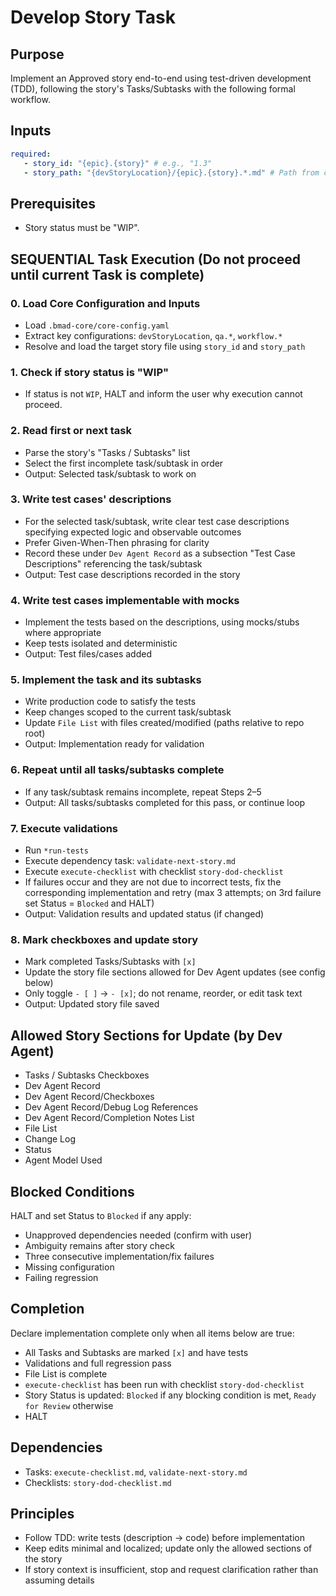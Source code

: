<!-- Powered by BMAD™ Core -->

# Develop Story Task

## Purpose

Implement an Approved story end-to-end using test-driven development (TDD), following the story's Tasks/Subtasks with the following formal workflow.

## Inputs

```yaml
required:
   - story_id: "{epic}.{story}" # e.g., "1.3"
   - story_path: "{devStoryLocation}/{epic}.{story}.*.md" # Path from core-config.yaml
```

## Prerequisites

-  Story status must be "WIP".

## SEQUENTIAL Task Execution (Do not proceed until current Task is complete)

### 0. Load Core Configuration and Inputs

-  Load `.bmad-core/core-config.yaml`
-  Extract key configurations: `devStoryLocation`, `qa.*`, `workflow.*`
-  Resolve and load the target story file using `story_id` and `story_path`

### 1. Check if story status is "WIP"

-  If status is not `WIP`, HALT and inform the user why execution cannot proceed.

### 2. Read first or next task

-  Parse the story's "Tasks / Subtasks" list
-  Select the first incomplete task/subtask in order
-  Output: Selected task/subtask to work on

### 3. Write test cases' descriptions

-  For the selected task/subtask, write clear test case descriptions specifying expected logic and observable outcomes
-  Prefer Given-When-Then phrasing for clarity
-  Record these under `Dev Agent Record` as a subsection "Test Case Descriptions" referencing the task/subtask
-  Output: Test case descriptions recorded in the story

### 4. Write test cases implementable with mocks

-  Implement the tests based on the descriptions, using mocks/stubs where appropriate
-  Keep tests isolated and deterministic
-  Output: Test files/cases added

### 5. Implement the task and its subtasks

-  Write production code to satisfy the tests
-  Keep changes scoped to the current task/subtask
-  Update `File List` with files created/modified (paths relative to repo root)
-  Output: Implementation ready for validation

### 6. Repeat until all tasks/subtasks complete

-  If any task/subtask remains incomplete, repeat Steps 2–5
-  Output: All tasks/subtasks completed for this pass, or continue loop

### 7. Execute validations

-  Run `*run-tests`
-  Execute dependency task: `validate-next-story.md`
-  Execute `execute-checklist` with checklist `story-dod-checklist`
-  If failures occur and they are not due to incorrect tests, fix the corresponding implementation and retry (max 3 attempts; on 3rd failure set Status = `Blocked` and HALT)
-  Output: Validation results and updated status (if changed)

### 8. Mark checkboxes and update story

-  Mark completed Tasks/Subtasks with `[x]`
-  Update the story file sections allowed for Dev Agent updates (see config below)
-  Only toggle `- [ ]` → `- [x]`; do not rename, reorder, or edit task text
-  Output: Updated story file saved

## Allowed Story Sections for Update (by Dev Agent)

-  Tasks / Subtasks Checkboxes
-  Dev Agent Record
-  Dev Agent Record/Checkboxes
-  Dev Agent Record/Debug Log References
-  Dev Agent Record/Completion Notes List
-  File List
-  Change Log
-  Status
-  Agent Model Used

## Blocked Conditions

HALT and set Status to `Blocked` if any apply:

-  Unapproved dependencies needed (confirm with user)
-  Ambiguity remains after story check
-  Three consecutive implementation/fix failures
-  Missing configuration
-  Failing regression

## Completion

Declare implementation complete only when all items below are true:

-  All Tasks and Subtasks are marked `[x]` and have tests
-  Validations and full regression pass
-  File List is complete
-  `execute-checklist` has been run with checklist `story-dod-checklist`
-  Story Status is updated: `Blocked` if any blocking condition is met, `Ready for Review` otherwise
-  HALT

## Dependencies

-  Tasks: `execute-checklist.md`, `validate-next-story.md`
-  Checklists: `story-dod-checklist.md`

## Principles

-  Follow TDD: write tests (description → code) before implementation
-  Keep edits minimal and localized; update only the allowed sections of the story
-  If story context is insufficient, stop and request clarification rather than assuming details

